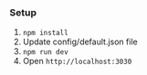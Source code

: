 ### Setup

1. `npm install`
2. Update config/default.json file
3. `npm run dev`
4. Open `http://localhost:3030`

